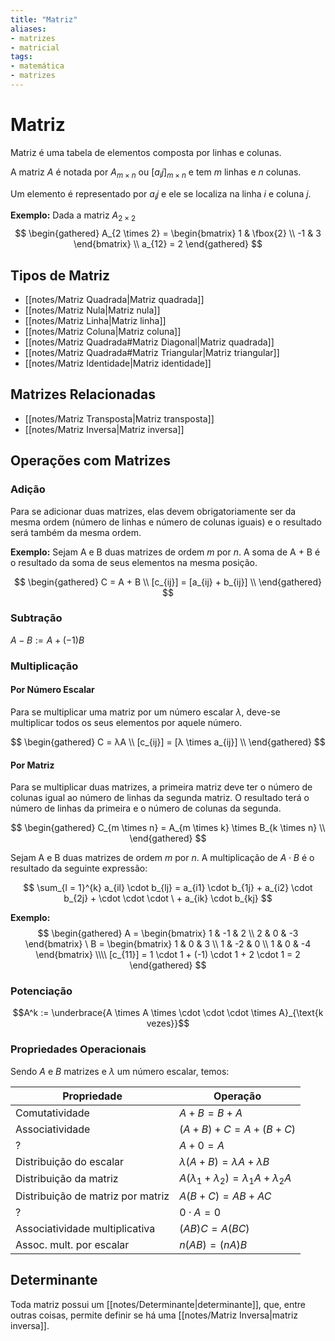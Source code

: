 ```yaml
---
title: "Matriz"
aliases:
- matrizes
- matricial
tags:
- matemática
- matrizes
---
```

# Matriz

Matriz é uma tabela de elementos composta por linhas e colunas.

A matriz $A$ é notada por $A_{m \times n}$ ou $[a_ij]_{m \times n}$ e tem $m$ linhas e $n$ colunas.

Um elemento é representado por $a_ij$ e ele se localiza na linha $i$ e coluna $j$.

**Exemplo:** Dada a matriz $A_{2  \times 2}$
$$
\begin{gathered}
A_{2 \times 2} =
\begin{bmatrix}
	1 & \fbox{2} \\
	-1 & 3
\end{bmatrix} \\
a_{12} = 2
\end{gathered}
$$

## Tipos de Matriz

- [[notes/Matriz Quadrada|Matriz quadrada]]
- [[notes/Matriz Nula|Matriz nula]]
- [[notes/Matriz Linha|Matriz linha]]
- [[notes/Matriz Coluna|Matriz coluna]]
- [[notes/Matriz Quadrada#Matriz Diagonal|Matriz quadrada]]
- [[notes/Matriz Quadrada#Matriz Triangular|Matriz triangular]]
- [[notes/Matriz Identidade|Matriz identidade]]

## Matrizes Relacionadas

- [[notes/Matriz Transposta|Matriz transposta]]
- [[notes/Matriz Inversa|Matriz inversa]]

## Operações com Matrizes

### Adição

Para se adicionar duas matrizes, elas devem obrigatoriamente ser da mesma ordem (número de linhas e número de colunas iguais) e o resultado será também da mesma ordem.

**Exemplo:**
Sejam A e B duas matrizes de ordem $m$ por $n$. A soma de A + B é o resultado da soma de seus elementos na mesma posição.

$$
\begin{gathered}
C = A + B \\
[c_{ij}] = [a_{ij} + b_{ij}] \\
\end{gathered}
$$

### Subtração

$A - B := A + (-1)B$

### Multiplicação

#### Por Número Escalar

Para se multiplicar uma matriz por um número escalar $λ$, deve-se multiplicar todos os seus elementos por aquele número.

$$
\begin{gathered}
C = λA \\
[c_{ij}] = [λ \times a_{ij}] \\
\end{gathered}
$$

#### Por Matriz

Para se multiplicar duas matrizes, a primeira matriz deve ter o número de colunas igual ao número de linhas da segunda matriz. O resultado terá o número de linhas da primeira e o número de colunas da segunda.

$$
\begin{gathered}
C_{m \times n} = A_{m \times k} \times B_{k \times n} \\
\end{gathered}
$$

Sejam A e B duas matrizes de ordem $m$ por $n$. A multiplicação de $A \cdot B$ é o resultado da seguinte expressão:

$$
\sum_{l = 1}^{k} a_{il} \cdot b_{lj} = a_{i1} \cdot b_{1j} + a_{i2} \cdot b_{2j} + \cdot \cdot \cdot \ + a_{ik} \cdot b_{kj} 
$$

**Exemplo:**
$$
\begin{gathered}
A =
\begin{bmatrix}
	1 & -1 & 2 \\
	2 & 0 & -3
\end{bmatrix}
\
B =
\begin{bmatrix}
	1 & 0 & 3 \\
	1 & -2 & 0 \\
	1 & 0 & -4
\end{bmatrix} \\\\
[c_{11}] = 1 \cdot 1 + (-1) \cdot 1 + 2 \cdot 1 = 2
\end{gathered}
$$

### Potenciação

$$A^k := \underbrace{A \times A \times \cdot \cdot \cdot \times A}_{\text{k vezes}}$$

### Propriedades Operacionais

Sendo $A$ e $B$ matrizes e $λ$ um número escalar, temos:

| Propriedade                       | Operação                     |
| --------------------------------- | ---------------------------- |
| Comutatividade                    | $A + B = B + A$              |
| Associatividade                   | $(A + B) + C = A + (B + C)$  |
| ?                                 | $A + 0 = A$                  |
| Distribuição do escalar           | $λ(A + B) = λA + λB$         |
| Distribuição da matriz            | $A(λ_1 + λ_2) = λ_1A + λ_2A$ |
| Distribuição de matriz por matriz | $A(B + C) = AB + AC$         |
| ?                                 | $0 \cdot A = 0$              |
| Associatividade multiplicativa    | $(AB)C = A(BC)$              |
| Assoc. mult. por escalar          | $n(AB) = (nA)B$              |

## Determinante

Toda matriz possui um [[notes/Determinante|determinante]], que, entre outras coisas, permite definir se há uma [[notes/Matriz Inversa|matriz inversa]].